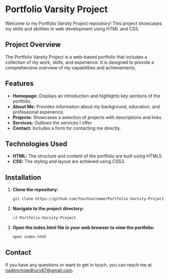 # Portfolio Varsity Project

Welcome to my Portfolio Varsity Project repository! This project showcases my skills and abilities in web development using HTML and CSS.

## Project Overview

The Portfolio Varsity Project is a web-based portfolio that includes a collection of my work, skills, and experience. It is designed to provide a comprehensive overview of my capabilities and achievements.

## Features

- **Homepage:** Displays an introduction and highlights key sections of the portfolio.
- **About Me:** Provides information about my background, education, and professional experience.
- **Projects:** Showcases a selection of projects with descriptions and links.
- **Services:** Outlines the services I offer.
- **Contact:** Includes a form for contacting me directly.

## Technologies Used

- **HTML:** The structure and content of the portfolio are built using HTML5.
- **CSS:** The styling and layout are achieved using CSS3.


## Installation

1. **Clone the repository:**
   ```bash
   git clone https://github.com/YourUsername/Portfolio-Varsity-Project.git

2. **Navigate to the project directory:**
   ```bash
   cd Portfolio-Varsity-Project

2. **Open the index.html file in your web browser to view the portfolio:**
   ```bash
   open index.html

## Contact

If you have any questions or want to get in touch, you can reach me
at [nadimchowdhury87@gmail.com](mailto:nadimchowdhury87@gmail.com).
